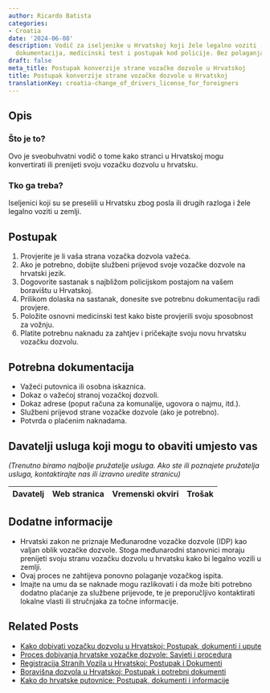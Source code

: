 ```yaml
---
author: Ricardo Batista
categories:
- Croatia
date: '2024-06-08'
description: Vodič za iseljenike u Hrvatskoj koji žele legalno voziti - provjera,
  dokumentacija, medicinski test i postupak kod policije. Bez polaganja ispita.
draft: false
meta_title: Postupak konverzije strane vozačke dozvole u Hrvatskoj
title: Postupak konverzije strane vozačke dozvole u Hrvatskoj
translationKey: croatia-change_of_drivers_license_for_foreigners
---
```



## Opis
### Što je to?
Ovo je sveobuhvatni vodič o tome kako stranci u Hrvatskoj mogu konvertirati ili prenijeti svoju vozačku dozvolu u hrvatsku.
### Tko ga treba?
Iseljenici koji su se preselili u Hrvatsku zbog posla ili drugih razloga i žele legalno voziti u zemlji.

## Postupak

1. Provjerite je li vaša strana vozačka dozvola važeća.
2. Ako je potrebno, dobijte službeni prijevod svoje vozačke dozvole na hrvatski jezik.
3. Dogovorite sastanak s najbližom policijskom postajom na vašem boravištu u Hrvatskoj.
4. Prilikom dolaska na sastanak, donesite sve potrebnu dokumentaciju radi provjere.
5. Položite osnovni medicinski test kako biste provjerili svoju sposobnost za vožnju.
6. Platite potrebnu naknadu za zahtjev i pričekajte svoju novu hrvatsku vozačku dozvolu.

## Potrebna dokumentacija

- Važeći putovnica ili osobna iskaznica.
- Dokaz o važećoj stranoj vozačkoj dozvoli.
- Dokaz adrese (poput računa za komunalije, ugovora o najmu, itd.).
- Službeni prijevod strane vozačke dozvole (ako je potrebno).
- Potvrda o plaćenim naknadama.

## Davatelji usluga koji mogu to obaviti umjesto vas

_(Trenutno biramo najbolje pružatelje usluga. Ako ste ili poznajete pružatelja usluga, kontaktirajte nas ili izravno uredite stranicu)_

| Davatelj | Web stranica | Vremenski okviri | Trošak |
| --------------- | --------------- | :-------------: | :-------------: |

## Dodatne informacije

- Hrvatski zakon ne priznaje Međunarodne vozačke dozvole (IDP) kao valjan oblik vozačke dozvole. Stoga međunarodni stanovnici moraju prenijeti svoju stranu vozačku dozvolu u hrvatsku kako bi legalno vozili u zemlji.
- Ovaj proces ne zahtijeva ponovno polaganje vozačkog ispita.
- Imajte na umu da se naknade mogu razlikovati i da može biti potrebno dodatno plaćanje za službene prijevode, te je preporučljivo kontaktirati lokalne vlasti ili stručnjaka za točne informacije.
## Related Posts

- [Kako dobivati vozačku dozvolu u Hrvatskoj: Postupak, dokumenti i upute](https://tramitit.com/hr/guides/croatia/izdavanje_vozacke_dozvole/)
- [Proces dobivanja hrvatske vozačke dozvole: Savjeti i procedura](https://tramitit.com/hr/guides/croatia/dobivanje_vozacke_dozvole_za_novopridoslice/)
- [Registracija Stranih Vozila u Hrvatskoj: Postupak i Dokumenti](https://tramitit.com/hr/guides/croatia/registracija_stranih_vozila/)
- [Boravišna dozvola u Hrvatskoj: Postupak i potrebni dokumenti](https://tramitit.com/hr/guides/croatia/dobivanje_dozvole_za_useljenje/)
- [Kako do hrvatske putovnice: Postupak, dokumenti i informacije](https://tramitit.com/hr/guides/croatia/izdavanje_putovnice/)